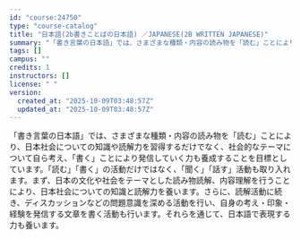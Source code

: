 ```yaml
---
id: "course:24750"
type: "course-catalog"
title: "日本語(2b書きことばの日本語) ／JAPANESE(2B WRITTEN JAPANESE)"
summary: "「書き言葉の日本語」では、さまざまな種類・内容の読み物を「読む」ことにより、日本社会についての知識や読解力を習得するだけでなく、社会的なテーマについて自ら考え、「書く」ことにより発信していく力も養成することを目標としています。「読む」「書く…"
tags: []
campus: ""
credits: 1
instructors: []
license: " "
version:
  created_at: "2025-10-09T03:48:57Z"
  updated_at: "2025-10-09T03:48:57Z"
---
```


「書き言葉の日本語」では、さまざまな種類・内容の読み物を「読む」ことにより、日本社会についての知識や読解力を習得するだけでなく、社会的なテーマについて自ら考え、「書く」ことにより発信していく力も養成することを目標としています。「読む」「書く」の活動だけではなく、「聞く」「話す」活動も取り入れます。まず、日本の文化や社会をテーマとした読み物読解、内容理解を行うことにより、日本社会についての知識と読解力を養います。さらに、読解活動に続き、ディスカッションなどの問題意識を深める活動を行い、自身の考え・印象・経験を発信する文章を書く活動も行います。それらを通じて、日本語で表現する力も養います。
